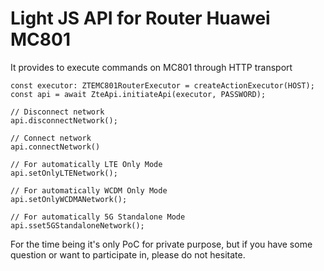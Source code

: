# Light JS API for Router Huawei MC801

It provides to execute commands on MC801 through HTTP transport

```
const executor: ZTEMC801RouterExecutor = createActionExecutor(HOST);
const api = await ZteApi.initiateApi(executor, PASSWORD);

// Disconnect network
api.disconnectNetwork();

// Connect network
api.connectNetwork()

// For automatically LTE Only Mode
api.setOnlyLTENetwork();

// For automatically WCDM Only Mode
api.setOnlyWCDMANetwork();

// For automatically 5G Standalone Mode
api.sset5GStandaloneNetwork();

```

For the time being it's only PoC for private purpose, but if you have some question or want to participate in, please do not hesitate.
